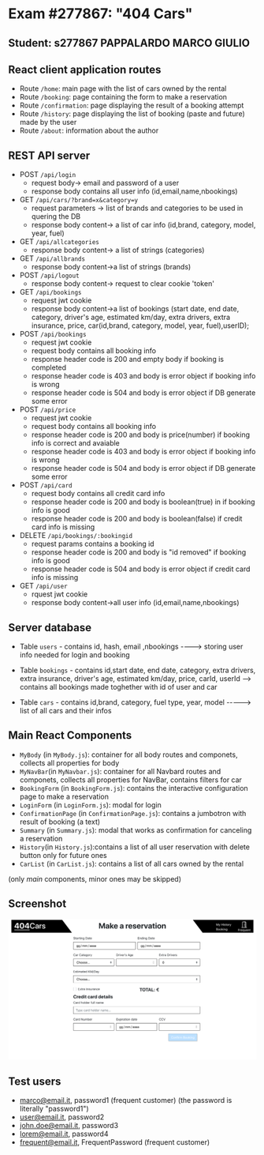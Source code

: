 # Exam #277867: "404 Cars"
## Student: s277867 PAPPALARDO MARCO GIULIO 

## React client application routes

- Route `/home`: main page with the list of cars owned by the rental
- Route `/booking`: page containing the form to make a reservation
- Route `/confirmation`: page displaying the result of a booking attempt
- Route `/history`: page displaying the list of booking (paste and future) made by the user
- Route `/about`: information about the author
## REST API server

- POST `/api/login`
  - request body-> email and password of a user
  - response body contains all user info (id,email,name,nbookings)
- GET `/api/cars/?brand=x&category=y`
  - request parameters -> list of brands and categories to be used in quering the DB
  - response body content-> a list of car info (id,brand, category, model, year, fuel)
- GET `/api/allcategories`
  - response body content-> a list of strings (categories) 
- GET `/api/allbrands`
  - response body content->a list of strings (brands) 
- POST `/api/logout`
  - response body content-> request to clear cookie 'token'
- GET `/api/bookings`
  - request jwt cookie  
  - response body content->a list of bookings (start date, end date, category, driver's age, estimated km/day, extra drivers, extra insurance, price, car(id,brand, category, model, year, fuel),userID);
- POST  `/api/bookings`
  - request jwt cookie
  - request body contains all booking info
  - response header code is 200 and empty body if booking is completed
  - response header code is 403 and body is error object if booking info is wrong
  - response header code is 504 and body is error object if DB generate some error
- POST  `/api/price`
  - request jwt cookie
  - request body contains all booking info
  - response header code is 200 and body is price(number)  if booking info is correct and avaiable
  - response header code is 403 and body is error object if booking info is wrong
  - response header code is 504 and body is error object if DB generate some error
- POST  `/api/card`
  - request body contains all credit card info
  - response header code is 200 and body is boolean(true) in  if booking info is good
  - response header code is 200 and body is boolean(false)  if credit card info is missing
- DELETE  `/api/bookings/:bookingid`
  - request params contains a booking id
  - response header code is 200 and body is "id removed" if booking info is good
  - response header code is 504 and body is error object if credit card info is missing
- GET `/api/user`
  - rquest jwt cookie
  - response body content->all user info (id,email,name,nbookings)




## Server database

- Table `users` - contains  id, hash, email ,nbookings ----> storing user info needed for login and booking
- Table `bookings` - contains id,start date, end date, category, extra drivers, extra insurance, driver's age, estimated km/day, price, carId, userId  --> contains all bookings made toghether with id of user and car 

- Table `cars` - contains id,brand, category, fuel type, year, model -----> list of all cars and their infos


## Main React Components

- `MyBody` (in `MyBody.js`): container for all body routes and componets, collects all properties for body
- `MyNavBar`(in `MyNavbar.js`): container for all Navbard routes and componets, collects all properties for NavBar, contains filters for car
- `BookingForm` (in `BookingForm.js`): contains the interactive configuration page to make a reservation
- `LoginForm` (in `LoginForm.js`): modal for login
- `ConfirmationPage` (in `ConfirmationPage.js`): contains a jumbotron with result of booking (a text)
- `Summary` (in `Summary.js`): modal that works as confirmation for canceling a reservation
- `History`(in `History.js`):contains a list of all user reservation with delete button only for future ones
- `CarList` (in `CarList.js`): contains a list of all cars owned by the rental



(only _main_ components, minor ones may be skipped)

## Screenshot

![Configurator Screenshot](./img/configurator.png)

## Test users

* marco@email.it, password1 (frequent customer) (the password is literally "password1")
* user@email.it, password2
* john.doe@email.it, password3 
* lorem@email.it, password4
* frequent@email.it, FrequentPassword (frequent customer)